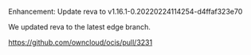 Enhancement: Update reva to v1.16.1-0.20220224114254-d4ffaf323e70

We updated reva to the latest edge branch.

https://github.com/owncloud/ocis/pull/3231
